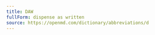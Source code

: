 ```yaml
---
title: DAW
fullForm: dispense as written
source: https://openmd.com/dictionary/abbreviations/d
---
```

